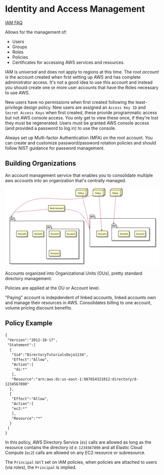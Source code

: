 # Identity and Access Management
[IAM FAQ](https://aws.amazon.com/iam/faqs/)

Allows for the management of:
- Users
- Groups
- Roles
- Policies
- Certificates
for accessing AWS services and resources.

IAM is *universal* and does not apply to regions at this time. The *root account* is the account created when first setting up AWS and has complete administrator access. It's not a good idea to use this account and instead you should create one or more user accounts that have the Roles necessary to use AWS.

New users have no permissions when first created following the least-privilege design policy. New users are assigned an `Access Key ID` and `Secret Access Keys` when first created, these provide programmatic access but not AWS console access. You only get to view these once, if they're lost they must be regenerated. Users must be granted AWS console access (and provided a password to log in) to use the console.

Always set up Multi-factor Authentication (MFA) on the root account. You can create and customize password/password rotation policies and should follow NIST guidance for password management.

## Building Organizations
An account management service that enables you to consolidate multiple aws accounts into an organization that's centrally managed.

![aws org sample](../img/Organizations.svg)

Accounts organized into Organizational Units (OUs), pretty standard directory management.

Policies are applied at the OU or Account level.

"Paying" account is indepdendent of linked accounts, linked accounts own and manage their resources in AWS. Consolidates billing to one account, volume pricing discount benefits.

## Policy Example

```
{
 "Version":"2012-10-17",
 "Statement":[
  {
   "Sid":"DirectoryTutorialsDojo1234",
   "Effect":"Allow",
   "Action":[
    "ds:*"
   ],
   "Resource":"arn:aws:ds:us-east-1:987654321012:directory/d-1234567890"
  },
  {
   "Effect":"Allow",
   "Action":[
   "ec2:*"
   ],
   "Resource":"*"
  }
 ]
}
```
In this policy, AWS Directory Service (`ds`) calls are allowed as long as the resource contains the directory id `d-1234567890` and all Elastic Cloud Compute (`ec2`) calls are allowed on any EC2 resource or subresource.

The `Principal` isn't set on IAM policies, when policies are attached to users (via roles), the `Principal` is implied.